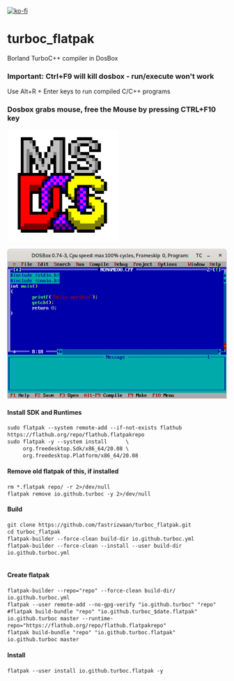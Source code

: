 [![ko-fi](https://ko-fi.com/img/githubbutton_sm.svg)](https://ko-fi.com/fastrizwaan)

# turboc_flatpak
Borland TurboC++ compiler in DosBox 

### Important: Ctrl+F9 will kill dosbox - run/execute won't work
Use Alt+R + Enter keys to run compiled C/C++ programs

### Dosbox grabs mouse, free the Mouse by pressing CTRL+F10 key


![](https://github.com/fastrizwaan/turboc_flatpak/raw/main/io.github.turboc.png)

![](https://github.com/fastrizwaan/turboc_flatpak/raw/main/turboc.png)


#### Install SDK and Runtimes
```
sudo flatpak --system remote-add --if-not-exists flathub https://flathub.org/repo/flathub.flatpakrepo
sudo flatpak -y --system install      \
     org.freedesktop.Sdk/x86_64/20.08 \
     org.freedesktop.Platform/x86_64/20.08   
```
#### Remove old flatpak of this, if installed
```
rm *.flatpak repo/ -r 2>/dev/null
flatpak remove io.github.turboc -y 2>/dev/null
```

#### Build
```
git clone https://github.com/fastrizwaan/turboc_flatpak.git
cd turboc_flatpak
flatpak-builder --force-clean build-dir io.github.turboc.yml
flatpak-builder --force-clean --install --user build-dir io.github.turboc.yml 


```

#### Create flatpak
```
flatpak-builder --repo="repo" --force-clean build-dir/ io.github.turboc.yml 
flatpak --user remote-add --no-gpg-verify "io.github.turboc" "repo"
#flatpak build-bundle "repo" "io.github.turboc_$date.flatpak" io.github.turboc master --runtime-repo="https://flathub.org/repo/flathub.flatpakrepo"
flatpak build-bundle "repo" "io.github.turboc.flatpak" io.github.turboc master
```
#### Install
`flatpak --user install io.github.turboc.flatpak -y`
